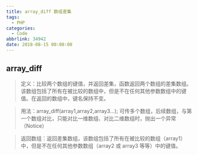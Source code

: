 ```yaml
---
title: array_diff 数组差集
tags:
  - PHP
categories:
  - Code
abbrlink: 34942
date: 2018-08-15 00:00:00
---
```


## array_diff

> 定义：比较两个数组的键值，并返回差集，函数返回两个数组的差集数组。该数组包括了所有在被比较的数组中，但是不在任何其他参数数组中的键值。在返回的数组中，键名保持不变。

> 用法：array_diff(array1,array2,array3...); 可传多个数组，后续数组，与第一个数组对比，只能对比一维数组、对比二维数组时，抛出一个异常（Notice）

> 返回数组：返回差集数组，该数组包括了所有在被比较的数组（array1）中，但是不在任何其他参数数组（array2 或 array3 等等）中的键值。
